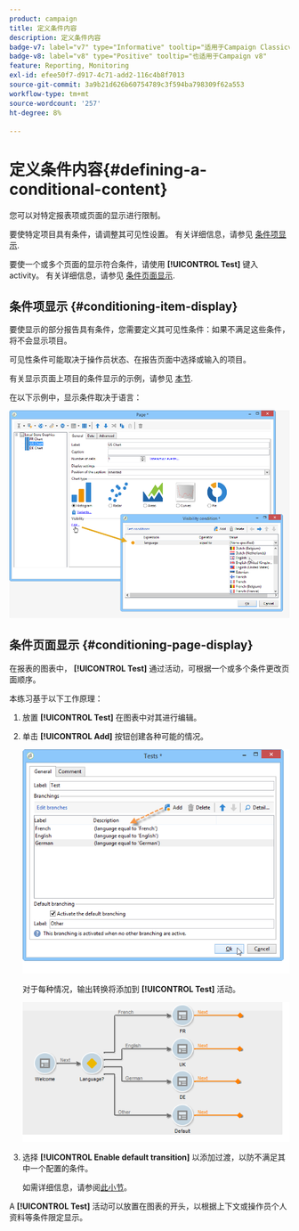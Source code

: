 ```yaml
---
product: campaign
title: 定义条件内容
description: 定义条件内容
badge-v7: label="v7" type="Informative" tooltip="适用于Campaign Classicv7"
badge-v8: label="v8" type="Positive" tooltip="也适用于Campaign v8"
feature: Reporting, Monitoring
exl-id: efee50f7-d917-4c71-add2-116c4b8f7013
source-git-commit: 3a9b21d626b60754789c3f594ba798309f62a553
workflow-type: tm+mt
source-wordcount: '257'
ht-degree: 8%

---
```


# 定义条件内容{#defining-a-conditional-content}



您可以对特定报表项或页面的显示进行限制。

要使特定项目具有条件，请调整其可见性设置。 有关详细信息，请参见 [条件项显示](#conditioning-item-display).

要使一个或多个页面的显示符合条件，请使用 **[!UICONTROL Test]** 键入activity。 有关详细信息，请参见 [条件页面显示](#conditioning-page-display).

## 条件项显示 {#conditioning-item-display}

要使显示的部分报告具有条件，您需要定义其可见性条件：如果不满足这些条件，将不会显示项目。

可见性条件可能取决于操作员状态、在报告页面中选择或输入的项目。

有关显示页面上项目的条件显示的示例，请参见 [本节](../../web/using/form-rendering.md#defining-fields-conditional-display).

在以下示例中，显示条件取决于语言：

![](assets/reporting_display_condition.png)

## 条件页面显示 {#conditioning-page-display}

在报表的图表中， **[!UICONTROL Test]** 通过活动，可根据一个或多个条件更改页面顺序。

本练习基于以下工作原理：

1. 放置 **[!UICONTROL Test]** 在图表中对其进行编辑。
1. 单击 **[!UICONTROL Add]** 按钮创建各种可能的情况。

   ![](assets/reporting_test_sample.png)

   对于每种情况，输出转换将添加到 **[!UICONTROL Test]** 活动。

   ![](assets/reporting_test_transitions.png)

1. 选择 **[!UICONTROL Enable default transition]** 以添加过渡，以防不满足其中一个配置的条件。

   如需详细信息，请参阅[此小节](../../web/using/defining-web-forms-page-sequencing.md#conditional-page-display)。

A **[!UICONTROL Test]** 活动可以放置在图表的开头，以根据上下文或操作员个人资料等条件限定显示。
